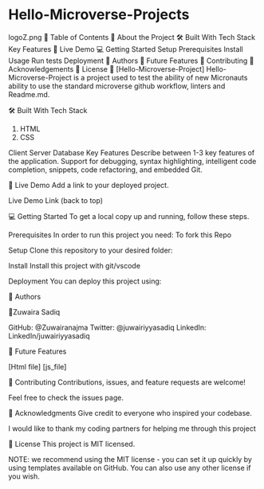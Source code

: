 # Hello-Microverse-Projects
logoZ.png
📗 Table of Contents
📖 About the Project
🛠 Built With
Tech Stack
Key Features
🚀 Live Demo
💻 Getting Started
Setup
Prerequisites
Install
Usage
Run tests
Deployment
👥 Authors
🔭 Future Features
🤝 Contributing
🙏 Acknowledgements
📝 License
📖 [Hello-Microverse-Project]
Hello-Microverse-Project is a project used to test the ability of new Micronauts ability to use the standard microverse github workflow, linters and Readme.md.

🛠 Built With
Tech Stack
1. HTML
2. CSS

Client
Server
Database
Key Features
Describe between 1-3 key features of the application.
Support for debugging, syntax highlighting, intelligent code completion, snippets, code refactoring, and embedded Git.


🚀 Live Demo
Add a link to your deployed project.

Live Demo Link
(back to top)

💻 Getting Started
To get a local copy up and running, follow these steps.

Prerequisites
In order to run this project you need: To fork this Repo

Setup
Clone this repository to your desired folder:

Install
Install this project with git/vscode

Deployment
You can deploy this project using:


👥 Authors

👤Zuwaira Sadiq

GitHub: @Zuwairanajma
Twitter: @juwairiyyasadiq
LinkedIn: LinkedIn/juwairiyyasadiq

🔭 Future Features

 [Html file]
 [js_file]
 

🤝 Contributing
Contributions, issues, and feature requests are welcome!

Feel free to check the issues page.

🙏 Acknowledgments
Give credit to everyone who inspired your codebase.

I would like to thank my coding partners for helping me through this project

📝 License
This project is MIT licensed.

NOTE: we recommend using the MIT license - you can set it up quickly by using templates available on GitHub. You can also use any other license if you wish.

